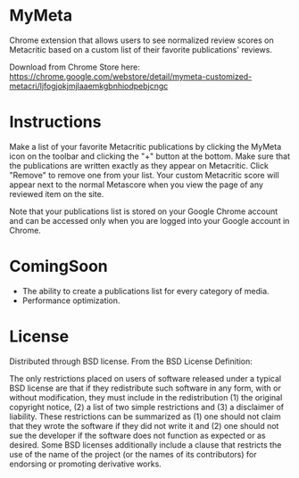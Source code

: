 MyMeta
=========

Chrome extension that allows users to see normalized review scores on Metacritic based on a custom list of their favorite publications' reviews.

Download from Chrome Store here: https://chrome.google.com/webstore/detail/mymeta-customized-metacri/ljfogjokjmjlaaemkgbnhiodpebjcngc

Instructions
=========

Make a list of your favorite Metacritic publications by clicking the MyMeta icon on the toolbar and clicking the "+" button at the bottom. Make sure that the publications are written exactly as they appear on Metacritic.  Click "Remove" to remove one from your list. Your custom Metacritic score will appear next to the normal Metascore when you view the page of any reviewed item on the site.

Note that your publications list is stored on your Google Chrome account and can be accessed only when you are logged into your Google account in Chrome.

ComingSoon
=========

* The ability to create a publications list for every category of media.
* Performance optimization.


License
=========

Distributed through BSD license. From the BSD License Definition:

The only restrictions placed on users of software released under a typical BSD license are that if they redistribute such software in any form, with or without modification, they must include in the redistribution (1) the original copyright notice, (2) a list of two simple restrictions and (3) a disclaimer of liability. These restrictions can be summarized as (1) one should not claim that they wrote the software if they did not write it and (2) one should not sue the developer if the software does not function as expected or as desired. Some BSD licenses additionally include a clause that restricts the use of the name of the project (or the names of its contributors) for endorsing or promoting derivative works.
